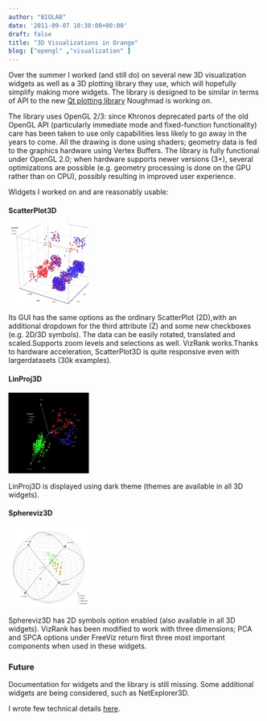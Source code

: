 ```yaml
---
author: "BIOLAB"
date: '2011-09-07 10:30:00+00:00'
draft: false
title: "3D Visualizations in Orange"
blog: ["opengl" ,"visualization" ]
---
```


Over the summer I worked (and still do) on several new 3D visualization widgets as well as a 3D plotting library they use, which will hopefully simplify making more widgets. The library is designed to be similar in terms of API to the new [Qt plotting library](/blog/2011/09/03/gsoc-review-visualizations-with-qt/) Noughmad is working on.

The library uses OpenGL 2/3: since Khronos deprecated parts of the old OpenGL API (particularly immediate mode and fixed-function functionality) care has been taken to use only capabilities less likely to go away in the years to come. All the drawing is done using shaders; geometry data is fed to the graphics hardware using Vertex Buffers. The library is fully functional under OpenGL 2.0; when hardware supports newer versions (3+), several optimizations are possible (e.g. geometry processing is done on the GPU rather than on CPU), possibly resulting in improved user experience.

Widgets I worked on and are reasonably usable:

#### ScatterPlot3D

![](scatterplot3d.png__160x160_q95_crop_subject_location-291%2C305.jpg)

Its GUI has the same options as the ordinary ScatterPlot (2D),with an additional dropdown for the third attribute (Z) and some new checkboxes (e.g. 2D/3D symbols). The data can be easily rotated, translated and scaled.Supports zoom levels and selections as well. VizRank works.Thanks to hardware acceleration, ScatterPlot3D is quite responsive even with largerdatasets (30k examples).

#### LinProj3D

![](linproj3d.png__160x160_q95_crop.jpg)

LinProj3D is displayed using dark theme (themes are available in all 3D widgets).

#### Sphereviz3D

![](sphereviz.png__160x160_q95_crop.jpg)

Sphereviz3D has 2D symbols option enabled (also available in all 3D widgets). VizRank has been modified to work with three dimensions; PCA and SPCA options under FreeViz return first three most important components when used in these widgets.

### Future

Documentation for widgets and the library is still missing. Some additional widgets are being considered, such as NetExplorer3D.

I wrote few technical details [here](http://matejd.github.com/).
